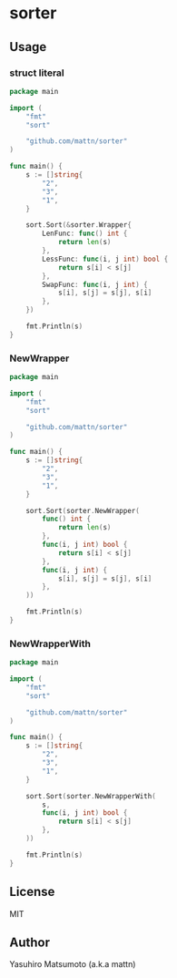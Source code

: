 # sorter



## Usage

### struct literal

```go
package main

import (
	"fmt"
	"sort"

	"github.com/mattn/sorter"
)

func main() {
	s := []string{
		"2",
		"3",
		"1",
	}

	sort.Sort(&sorter.Wrapper{
		LenFunc: func() int {
			return len(s)
		},
		LessFunc: func(i, j int) bool {
			return s[i] < s[j]
		},
		SwapFunc: func(i, j int) {
			s[i], s[j] = s[j], s[i]
		},
	})

	fmt.Println(s)
}
```

### NewWrapper

```go
package main

import (
	"fmt"
	"sort"

	"github.com/mattn/sorter"
)

func main() {
	s := []string{
		"2",
		"3",
		"1",
	}

	sort.Sort(sorter.NewWrapper(
		func() int {
			return len(s)
		},
		func(i, j int) bool {
			return s[i] < s[j]
		},
		func(i, j int) {
			s[i], s[j] = s[j], s[i]
		},
	))

	fmt.Println(s)
}
```

### NewWrapperWith

```go
package main

import (
	"fmt"
	"sort"

	"github.com/mattn/sorter"
)

func main() {
	s := []string{
		"2",
		"3",
		"1",
	}

	sort.Sort(sorter.NewWrapperWith(
		s,
		func(i, j int) bool {
			return s[i] < s[j]
		},
	))

	fmt.Println(s)
}
```

## License

MIT

## Author

Yasuhiro Matsumoto (a.k.a mattn)
